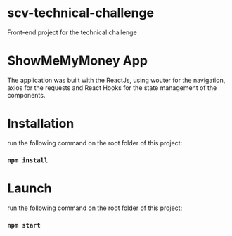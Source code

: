 # scv-technical-challenge

Front-end project for the technical challenge

# ShowMeMyMoney App

The application was built with the ReactJs, using wouter for the navigation, axios for the requests and React Hooks for the state management of the components.


# Installation

run the following command on the root folder of this project: 
### `npm install`

# Launch

run the following command on the root folder of this project: 
### `npm start`

